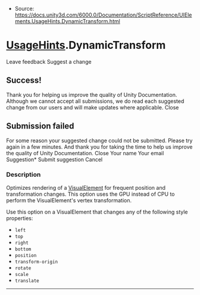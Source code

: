 * Source: https://docs.unity3d.com/6000.0/Documentation/ScriptReference/UIElements.UsageHints.DynamicTransform.html

#  [UsageHints](https://docs.unity3d.com/6000.0/Documentation/ScriptReference/UIElements.UsageHints.html).DynamicTransform
Leave feedback
Suggest a change
## Success!
Thank you for helping us improve the quality of Unity Documentation. Although we cannot accept all submissions, we do read each suggested change from our users and will make updates where applicable.
Close
## Submission failed
For some reason your suggested change could not be submitted. Please <a>try again</a> in a few minutes. And thank you for taking the time to help us improve the quality of Unity Documentation.
Close
Your name Your email Suggestion* Submit suggestion
Cancel
### Description
Optimizes rendering of a [VisualElement](https://docs.unity3d.com/6000.0/Documentation/ScriptReference/UIElements.VisualElement.html) for frequent position and transformation changes. 
This option uses the GPU instead of CPU to perform the VisualElement's vertex transformation.  
  
Use this option on a VisualElement that changes any of the following style properties: 
  * `left`
  * `top`
  * `right`
  * `bottom`
  * `position`
  * `transform-origin`
  * `rotate`
  * `scale`
  * `translate`


* * *
